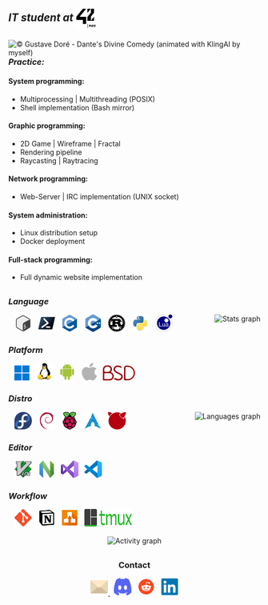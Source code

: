<h2><em><strong>IT student at <img align="center"src="asset/42paris.svg" width="40" height="40" ></em></strong></h2>
<div>
  <img align="right" src="asset/gustavedore.gif" title="© Gustave Doré - Dante's Divine Comedy (animated with KlingAI by myself)" alt="© Gustave Doré - Dante's Divine Comedy (animated with KlingAI by myself)">
  <div>
    <h3 align="left"><em><strong>Practice:</em></strong></h3>
    <h4><strong>System programming:</strong></h4>
    <ul>
      <li>Multiprocessing | Multithreading (POSIX)</li>
      <li>Shell implementation (Bash mirror)</li>
    </ul>
    <h4><strong>Graphic programming:</strong></h4>
    <ul>
      <li>2D Game | Wireframe | Fractal</li>
      <li>Rendering pipeline</li>
      <li>Raycasting | Raytracing</li>
    </ul>
    <h4><strong>Network programming:</strong></h4>
    <ul>
      <li>Web-Server | IRC implementation (UNIX socket)</li>
    </ul>
    <h4><strong>System administration:</strong></h4>
    <ul>
      <li>Linux distribution setup</li>
      <li>Docker deployment</li>
    </ul>
    <h4><strong>Full-stack programming:</strong></h4>
    <ul>
      <li>Full dynamic website implementation</li>
    </ul>
    <h2></h2>
  </div>
  <div>
</div>
    <h3><em><strong>Language</strong></em></h3>
  <img align="right" src="https://github-readme-stats.vercel.app/api?username=algadea&hide_title=true&hide_rank=true&show_icons=true&include_all_commits=true&count_private=true&disable_animations=false&theme=tokyonight&locale=en&hide_border=true&order=1" height="150" title="Stats graph" alt="Stats graph"  />
    &nbsp;&nbsp;
    <img src="asset/language/icons8-bash.svg" title="Bash" alt="Bash" height="35">
    &nbsp;
    <img src="asset/language/powershell-original.svg" title="Powershell" alt="Powershell" height="35">
    &nbsp;
    <img src="asset/language/c-original.svg" title="C" alt="C" height="35">
    &nbsp;
    <img src="asset/language/cplusplus-original.svg" title="C++" alt="C++" height="35">
    &nbsp;
    <img src="asset/language/rust-original.svg" title="Rust" alt="Rust" height="35">
    &nbsp;
    <img src="asset/language/python-original.svg" title="Python" alt="Python" height="35">
    &nbsp;
    <img src="asset/language/lua-original.svg" title="Lua" alt="Lua" height="35">
    <h3><em><strong>Platform</strong></em></h3>
    &nbsp;&nbsp;
    <img src="asset/platform/windows11-original.svg" title="Windows" alt="Windows" height="30">
    &nbsp;
    <img src="asset/platform/linux-original.svg" title="Linux" alt="Linux" height="35">
    &nbsp;
    <img src="asset/platform/android-original.svg" title="Android" alt="Android" height="35">
    &nbsp;
    <img src="asset/platform/apple-logo.svg" title="Apple" alt="Apple" height="35">
    &nbsp;
    <img src="asset/platform/bsd-logo.svg.png" title="BSD" alt="BSD" height="30">
  </div>
  <div>
    <h3><em><strong>Distro</strong></em></h3>
    <img align="right" src="https://github-readme-stats.vercel.app/api/top-langs?username=algadea&locale=en&hide_title=true&layout=compact&card_width=320&langs_count=5&theme=tokyonight&hide_border=true&order=2&custom_title=Languages" height="60" title="Languages graph" alt="Languages graph"  />
    &nbsp;&nbsp;
    <img src="asset/distro/fedora-original.svg" title="Fedora" alt="Fedora" height="35">
    &nbsp;
    <img src="asset/distro/debian-original.svg" title="Debian" alt="Debian" height="35">
    &nbsp;
    <img src="asset/distro/raspberrypi-original.svg" title="Raspbian" alt="Raspbian" height="35">
    &nbsp;
    <img src="asset/distro/archlinux-original.svg" title="Arch" alt="Arch" height="35">
    &nbsp;
    <img src="asset/distro/freebsd-logo.png" title="FreeBSD" alt="FreeBSD" height="35">
  </div>
  <div>
    <h3><em><strong>Editor</em></strong></h3>
    &nbsp;&nbsp;
    <img src="asset/editor/vim-original.svg" title="Vim" alt="Vim" height="35">
    &nbsp;
    <img src="asset/editor/neovim-original.svg" title="Neovim" alt="Neovim" height="35">
    &nbsp;
    <img src="asset/editor/visualstudio-original.svg" title="VisualStudio" alt="VisualStudio" height="35">
    &nbsp;
    <img src="asset/editor/vscode-original.svg" title="Vscode" alt="Vscode" height="35">
  </div>
  <div>
    <h3><em><strong>Workflow</strong></em></h3>
    &nbsp;&nbsp;
    <img src="asset/workflow/git-original.svg" title="Git" alt="Git" height="35">
    &nbsp;
    <img src="asset/workflow/notion-original.svg" title="Notion" alt="Notion" height="35">
    &nbsp;
    <img src="asset/workflow/drawio-svgrepo-com.svg" title="Drawio" alt="Drawio" height="35">
    &nbsp;
    <img src="asset/workflow/tmux-logo.svg" title="Tmux" alt="Tmux" width="95" height="35">
  </div>
</br>
<div align="center">
  <img src="https://github-readme-activity-graph.vercel.app/graph?username=algadea&radius=16&theme=tokyo-night&area=true&order=5&hide_border=true&hide_title=true" height="300" title="Activity graph" alt="Activity graph"  />
</div>
<h2></h2>
<h3 align="center"><strong>Contact</strong></h3>
<div align="center">
    <a href="mailto:algadea@student.42.fr" target="_blank">
      <img src="asset/contact/email-svgrepo-com.svg" title="algadea@student.42.fr" alt="algadea@student.42.fr" width="35" height="35">
    </a>
    &nbsp;
    <img src="asset/contact/discord-mark-blue.svg" title="anska_" alt="Discord: anska_" width="35" height="35">
    &nbsp;
    <img src="asset/contact/reddit-svgrepo-com.svg" width="35" height="35">
    &nbsp;
    <a href="https://www.linkedin.com/in/alexandre-gadea/">
      <img src="asset/contact/linkedin-original.svg" title="https://www.linkedin.com/in/alexandre-gadea/" alt="LinkedIn: https://www.linkedin.com/in/alexandre-gadea/"  width="35" height="35">
    </a>
</div>